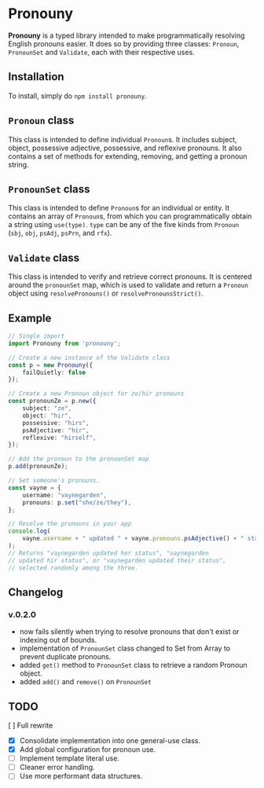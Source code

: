 # Pronouny

**Pronouny** is a typed library intended to make programmatically resolving English pronouns easier. It does so by providing three classes: `Pronoun`, `PronounSet` and `Validate`, each with their respective uses.

## Installation

To install, simply do `npm install pronouny`.

## `Pronoun` class

This class is intended to define individual `Pronoun`s. It includes subject, object, possessive adjective, possessive, and reflexive pronouns. It also contains a set of methods for extending, removing, and getting a pronoun string.

## `PronounSet` class

This class is intended to define `Pronoun`s for an individual or entity. It contains an array of `Pronoun`s, from which you can programmatically obtain a string using `use(type)`. `type` can be any of the five kinds from `Pronoun` (`sbj`, `obj`, `psAdj`, `psPrn`, and `rfx`).

## `Validate` class

This class is intended to verify and retrieve correct pronouns. It is centered around the `pronounSet` map, which is used to validate and return a `Pronoun` object using `resolvePronouns()` or `resolvePronounsStrict()`.

## Example

```ts
// Single import
import Pronouny from 'pronouny';

// Create a new instance of the Validate class
const p = new Pronouny({
	failQuietly: false
});

// Create a new Pronoun object for ze/hir pronouns
const pronounZe = p.new({
	subject: "ze",
	object: "hir",
	possessive: "hirs",
	psAdjective: "hir",
	reflexive: "hirself",
});

// Add the pronoun to the pronounSet map
p.add(pronounZe);

// Set someone's pronouns.
const vayne = {
	username: "vaynegarden",
	pronouns: p.set("she/ze/they"),
};

// Resolve the pronouns in your app
console.log(
	vayne.username + " updated " + vayne.pronouns.psAdjective() + " status."
);
// Returns "vaynegarden updated her status", "vaynegarden
// updated hir status", or "vaynegarden updated their status",
// selected randomly among the three.
```

## Changelog

### v.0.2.0

-   now fails silently when trying to resolve pronouns that don't exist or indexing out of bounds.
-   implementation of `PronounSet` class changed to Set from Array to prevent duplicate pronouns.
-   added `get()` method to `PronounSet` class to retrieve a random Pronoun object.
-   added `add()` and `remove()` on `PronounSet`

## TODO

[ ] Full rewrite

-   [x] Consolidate implementation into one general-use class.
-   [x] Add global configuration for pronoun use.
-   [ ] Implement template literal use.
-   [ ] Cleaner error handling.
-   [ ] Use more performant data structures.
